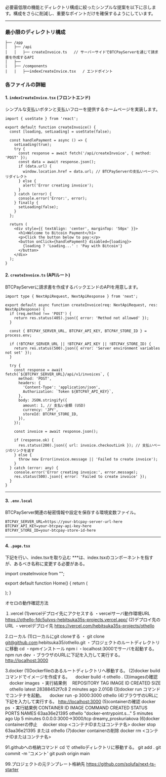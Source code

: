 必要最低限の機能とディレクトリ構成に絞ったシンプルな提案を以下に示します。構成をさらに削減し、重要なポイントだけを確保するようにしています。

---

### 最小限のディレクトリ構成

```
├── /app
│   ├── /api
│   │   ├── createInvoice.ts   // サーバーサイドでBTCPayServerを通じて請求書を作成するAPI
│   ├──
|   ├── /components
|   |   ├──indexCreateInvice.tsx   / エンドポイント
```

### 各ファイルの詳細

#### 1. `indexCreateInvice.tsx` (フロントエンド)

シンプルな支払いボタンと支払いフローを提供するホームページを実装します。

```tsx
import { useState } from 'react';

export default function createInvoice() {
  const [loading, setLoading] = useState(false);

  const handlePayment = async () => {
    setLoading(true);
    try {
      const response = await fetch('/api/createInvoice', { method: 'POST' });
      const data = await response.json();
      if (data.url) {
        window.location.href = data.url; // BTCPayServerの支払いページへリダイレクト
      } else {
        alert('Error creating invoice');
      }
    } catch (error) {
      console.error('Error:', error);
    } finally {
      setLoading(false);
    }
  };

  return (
    <div style={{ textAlign: 'center', marginTop: '50px' }}>
      <h1>Welcome to Bitcoin Payment</h1>
      <p>Click the button below to pay:</p>
      <button onClick={handlePayment} disabled={loading}>
        {loading ? 'Loading...' : 'Pay with Bitcoin'}
      </button>
    </div>
  );
}
```

#### 2. `createInvoice.ts` (APIルート)

BTCPayServerに請求書を作成するバックエンドのAPIを用意します。

```tsx
import type { NextApiRequest, NextApiResponse } from 'next';

export default async function createInvoice(req: NextApiRequest, res: NextApiResponse) {
  if (req.method !== 'POST') {
    return res.status(405).json({ error: 'Method not allowed' });
  }

  const { BTCPAY_SERVER_URL, BTCPAY_API_KEY, BTCPAY_STORE_ID } = process.env;

  if (!BTCPAY_SERVER_URL || !BTCPAY_API_KEY || !BTCPAY_STORE_ID) {
    return res.status(500).json({ error: 'Server environment variables not set' });
  }

  try {
    const response = await fetch(`${BTCPAY_SERVER_URL}/api/v1/invoices`, {
      method: 'POST',
      headers: {
        'Content-Type': 'application/json',
        Authorization: `Token ${BTCPAY_API_KEY}`,
      },
      body: JSON.stringify({
        amount: 1, // 支払い金額 (USD)
        currency: 'JPY',
        storeId: BTCPAY_STORE_ID,
      }),
    });

    const invoice = await response.json();

    if (response.ok) {
      res.status(200).json({ url: invoice.checkoutLink }); // 支払いページのリンクを返す
    } else {
      throw new Error(invoice.message || 'Failed to create invoice');
    }
  } catch (error: any) {
    console.error('Error creating invoice:', error.message);
    res.status(500).json({ error: 'Failed to create invoice' });
  }
}
```

---

#### 3. `.env.local`

BTCPayServer関連の秘密情報や設定を保存する環境変数ファイル。

```env
BTCPAY_SERVER_URL=https://your-btcpay-server-url-here
BTCPAY_API_KEY=your-btcpay-api-key-here
BTCPAY_STORE_ID=your-btcpay-store-id-here
```

---

#### 4. `.page.tsx`

下記を行い、index.tsxを取り込む
\*\*\*は、index.tsxのコンポーネントを指すが、あるべき名称に変更する必要がある。

import createInvoice from "";

export default function Home() {
return (

<div>
  <indexCreateInvoice />
</div>
);
}

オセロの動作確認方法

１.vercel
(1)vercelデプロイ先にアクセスする
・vercelサーバ動作環境URL
https://othello-fdc5ulvxs-hebitsuka35s-projects.vercel.app/
(2)デプロイ先のURL
・vercelデプロイ先
https://vercel.com/hebitsuka35s-projects/othello

2.ローカル
(1)ローカルにgit cloneする
・
git clone git@github.com:hebitsuka35/othello.git
・プロジェクトのルートディレクトリに移動
cd
・npmインストール
npm i
・localhost:3000でサーバを起動する。
npm run dev
・ブラウザのURLに下記を入力して実行する。
<http://localhost:3000>

3.docker
(1)Dockerfileのあるルートディレクトリへ移動する。
(2)docker build コマンドでイメージを作成する。
　docker build -t othello .
(3)imagesの確認
　docker images
・実行結果例
　REPOSITORY TAG IMAGE ID CREATED SIZE
　othello latest 28388452f7c8 2 minutes ago 2.01GB
(3)docker run コマンドでコンテナを起動。
　docker run -p 3000:3000 othello
(4)ブラウザのURLに下記を入力して実行する。
<http://localhost:3000>
(5)containerの確認
docker ps
・実行結果例
CONTAINER ID IMAGE COMMAND CREATED STATUS PORTS NAMES
63aa36e21395 othello "docker-entrypoint.s…" 5 minutes ago Up 5 minutes 0.0.0.0:3000->3000/tcp dreamy_proskuriakova
(6)docker containerの停止
　docker stop <コンテナIDまたはコンテナ名>
docker stop 63aa36e21395 または othello
(7)docker containerの削除
docker rm <コンテナIDまたはコンテナ名>

91.githubへの格納コマンド
cd で othelloディレクトリに移動する。
git add .
git commit -m 'コメント'
git push origin main

99.プロジェクトの元テンプレート格納先
https://github.com/solufa/next-ts-starter

```

```
